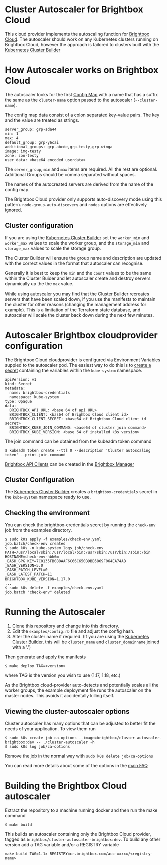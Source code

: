 # Cluster Autoscaler for Brightbox Cloud

This cloud provider implements the autoscaling function for
[Brightbox Cloud](https://www.brightbox.com). The autoscaler should
work on any Kubernetes clusters running on Brightbox Cloud, however
the approach is tailored to clusters built with the [Kubernetes Cluster
Builder](https://github.com/brightbox/kubernetes-cluster)

# How Autoscaler works on Brightbox Cloud

The autoscaler looks for the first [Config
Map](https://api.gb1.brightbox.com/1.0/index.html) with a name that has
a suffix the same as the `cluster-name` option passed to the autoscaler
(`--cluster-name`).

The config map data consist of a colon separated key-value pairs. The
key and the value are treated as strings.

```
server_group: grp-sda44
min: 1
max: 4
default_group: grp-y6cai
additional_groups: grp-abcde,grp-testy,grp-winga
image: img-testy
zone: zon-testy
user_data: <base64 encoded userdata>
```

The `server_group`, `min` and `max` items are required. All the rest
are optional. Additional Groups should be comma separated without spaces.

The names of the autocreated servers are derived from the name of the config map.

The Brightbox Cloud provider only supports auto-discovery mode using
this pattern. `node-group-auto-discovery` and `nodes` options are
effectively ignored.

## Cluster configuration

If you are using the [Kubernetes Cluster
Builder](https://github.com/brightbox/kubernetes-cluster) set the
`worker_min` and `worker_max` values to scale the worker group, and the
`storage_min` and `storage_max` values to scale the storage group.

The Cluster Builder will ensure the group name and description are
updated with the correct values in the format that autoscaler can recognise.

Generally it is best to keep the `min` and the `count` values to be the
same within the Cluster Buider and let autoscaler create and destroy
servers dynamically up the the `max` value.

While using autoscaler you may find that the Cluster Builder recreates
servers that have been scaled down, if you use the manifests to maintain
the cluster for other reasons (changing the management address for
example). This is a limitation of the Terraform state database, and
autoscaler will scale the cluster back down during the next few minutes.

# Autoscaler Brightbox cloudprovider configuration

The Brightbox Cloud cloudprovider is configured via Environment Variables
suppied to the autoscaler pod. The easiest way to do this is to [create
a secret](https://kubernetes.io/docs/concepts/configuration/secret/#creating-a-secret-manually) containing the variables within the `kube-system` namespace.

```
apiVersion: v1
kind: Secret
metadata:
  name: brightbox-credentials
  namespace: kube-system
type: Opaque
data:
  BRIGHTBOX_API_URL: <base 64 of api URL>
  BRIGHTBOX_CLIENT: <bas64 of Brighbox Cloud client id>
  BRIGHTBOX_CLIENT_SECRET: <base64 of Brightbox Cloud client id secret>
  BRIGHTBOX_KUBE_JOIN_COMMAND: <base64 of cluster join command>
  BRIGHTBOX_KUBE_VERSION: <base 64 of installed k8s version>
```

The join command can be obtained from the kubeadm token command

```
$ kubeadm token create --ttl 0 --description 'Cluster autoscaling token' --print-join-command
```

[Brightbox API
Clients](https://www.brightbox.com/docs/guides/manager/api-clients/)
can be created in the [Brightbox
Manager](https://www.brightbox.com/docs/guides/manager/)

## Cluster Configuration

The [Kubernetes Cluster
Builder](https://github.com/brightbox/kubernetes-cluster) creates a
`brightbox-credentials` secret in the `kube-system` namespace ready
to use.

## Checking the environment

You can check the brightbox-credentials secret by running the `check-env`
job from the examples directory.

```
$ sudo k0s apply -f examples/check-env.yaml
job.batch/check-env created
$ sudo k0s -n kube-system logs job/check-env
PATH=/usr/local/sbin:/usr/local/bin:/usr/sbin:/usr/bin:/sbin:/bin
HOSTNAME=check-env-hbh6m
_BASH_GPG_KEY=7C0135FB088AAF6C66C650B9BB5869F064EA74AB
_BASH_VERSION=5.0
_BASH_PATCH_LEVEL=0
_BASH_LATEST_PATCH=11
BRIGHTBOX_KUBE_VERSION=1.17.0
...
$ sudo k0s delete -f examples/check-env.yaml
job.batch "check-env" deleted
```

# Running the Autoscaler

1. Clone this repository and change into this directory.
1. Edit the `examples/config.rb` file and adjust the config hash.
2. Alter the cluster name if
required. (If you are using the [Kubernetes Cluster
Builder](https://github.com/brightbox/kubernetes-cluster), this will be
`cluster_name` and `cluster_domainname` joined with a '.')

Then generate and apply the manifests
```
$ make deploy TAG=<version>
```

where TAG is the version you wish to use (1.17, 1.18, etc.)

As the Brightbox cloud-provider auto-detects and potentially scales all
the worker groups, the example deployment file runs the autoscaler on
the master nodes. This avoids it accidentally killing itself.

## Viewing the cluster-autoscaler options

Cluster autoscaler has many options that can be adjusted to better fit
the needs of your application. To view them run

```
$ sudo k0s create job ca-options --image=brightbox/cluster-autoscaler-brightbox:dev -- ./cluster-autoscaler -h
$ sudo k0s log job/ca-options
```

Remove the job in the normal way with `sudo k0s delete job/ca-options`

You can read more details about some of the options in the [main FAQ](../../FAQ.md)


# Building the Brightbox Cloud autoscaler

Extract the repository to a machine running docker and then run the make command

```
$ make build
```

This builds an autoscaler containing only the Brightbox Cloud provider,
tagged as `brightbox/cluster-autoscaler-brightbox:dev`. To build any
other version add a TAG variable and/or a REGISTRY variable

```
make build TAG=1.1x REGISTRY=cr.brightbox.com/acc-xxxxx/<registry-name>
```
